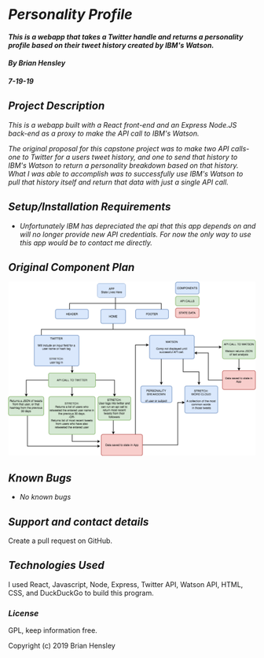 # _Personality Profile_

#### _This is a webapp that takes a Twitter handle and returns a personality profile based on their tweet history created by IBM's Watson._

#### _By Brian Hensley_
#### _7-19-19_

## _Project Description_

_This is a webapp built with a React front-end and an Express Node.JS back-end as a proxy to make the API call to IBM's Watson._

_The original proposal for this capstone project was to make two API calls- one to Twitter for a users tweet history, and one to send that history to IBM's Watson to return a personality breakdown based on that history. What I was able to accomplish was to successfully use IBM's Watson to pull that history itself and return that data with just a single API call._

## _Setup/Installation Requirements_

* _Unfortunately IBM has depreciated the api that this app depends on and will no longer provide new API credentials.  For now the only way to use this app would be to contact me directly._

## _Original Component Plan_
![ss1](https://github.com/brnhensley/personality-profile/blob/master/comptree.png)

## _Known Bugs_

* _No known bugs_

## _Support and contact details_

Create a pull request on GitHub.

## _Technologies Used_

I used React, Javascript, Node, Express, Twitter API, Watson API, HTML, CSS, and DuckDuckGo to build this program.

### _License_

GPL, keep information free.

Copyright (c) 2019 Brian Hensley
